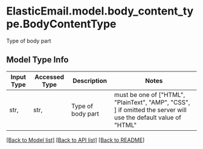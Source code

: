 # ElasticEmail.model.body_content_type.BodyContentType

Type of body part

## Model Type Info
Input Type | Accessed Type | Description | Notes
------------ | ------------- | ------------- | -------------
str,  | str,  | Type of body part | must be one of ["HTML", "PlainText", "AMP", "CSS", ] if omitted the server will use the default value of "HTML"

[[Back to Model list]](../../README.md#documentation-for-models) [[Back to API list]](../../README.md#documentation-for-api-endpoints) [[Back to README]](../../README.md)

